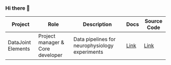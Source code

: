 ### Hi there 👋

| Project | Role | Description | Docs | Source Code |
|--|--|--|--|--|
| DataJoint Elements | Project manager & Core developer | Data pipelines for neurophysiology experiments | [Link](https://datajoint.com/docs/elements/) | [Link](https://github.com/datajoint) |

<!--
**kabilar/kabilar** is a ✨ _special_ ✨ repository because its `README.md` (this file) appears on your GitHub profile.

Here are some ideas to get you started:

- 🔭 I’m currently working on ...
- 🌱 I’m currently learning ...
- 👯 I’m looking to collaborate on ...
- 🤔 I’m looking for help with ...
- 💬 Ask me about ...
- 📫 How to reach me: ...
- 😄 Pronouns: ...
- ⚡ Fun fact: ...
-->
